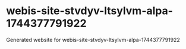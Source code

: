 # webis-site-stvdyv-ltsylvm-alpa-1744377791922
Generated website for webis-site-stvdyv-ltsylvm-alpa-1744377791922
